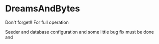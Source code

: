 # DreamsAndBytes

Don't forget!! For full operation

Seeder and database configuration and some little bug fix must be done and 
